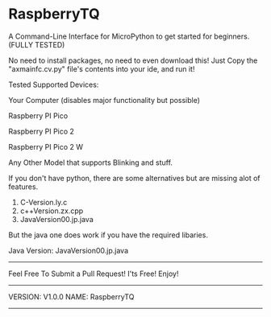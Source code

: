 # RaspberryTQ
A Command-Line Interface for MicroPython to get started for beginners. (FULLY TESTED)

No need to install packages, no need to even download this!
Just Copy the "axmainfc.cv.py" file's contents into your ide,
and run it!

Tested Supported Devices:

Your Computer (disables major functionality but possible)


Raspberry PI Pico

Raspberry PI Pico 2

Raspberry PI Pico 2 W

Any Other Model that supports Blinking and stuff.


If you don't have python, there are some alternatives but are missing alot of features.

1. C-Version.ly.c
2. c++Version.zx.cpp
3. JavaVersion00.jp.java


But the java one does work if you have the required libaries.

Java Version: JavaVersion00.jp.java




--------------------------------------------------------------------------

Feel Free To Submit a Pull Request!
I'ts Free!
Enjoy!

----------------------------------------------------------------------------

VERSION: V1.0.0
NAME: RaspberryTQ

------------------------------------------------------------------------------------------

